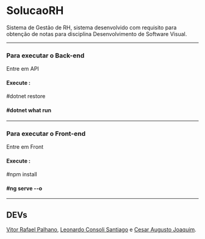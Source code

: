 # SolucaoRH

Sistema de Gestão de RH, sistema desenvolvido com requisito para obtenção de notas para disciplina Desenvolvimento de Software Visual.
___
### Para executar o Back-end
Entre em API
#### Execute :
#dotnet restore
#### #dotnet what run
___
### Para executar o Front-end
Entre em Front
#### Execute :
#npm install
#### #ng serve --o
___
## DEVs
[Vitor Rafael Palhano](www.linkedin.com/in/vitor-palhano),
[Leonardo Consoli Santiago](https://www.linkedin.com/in/leonardocsantiago) e
[Cesar Augusto Joaquim](https://github.com/CesarAugustoJoaquim).